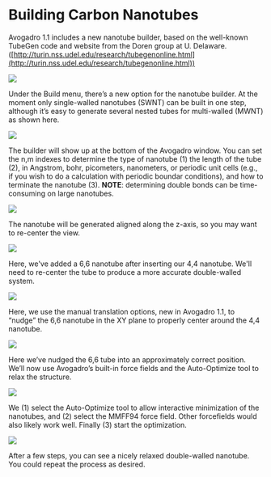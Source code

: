 ---
---
# Building Carbon Nanotubes

Avogadro 1.1 includes a new nanotube builder, based on the well-known TubeGen code and website from the Doren group at U. Delaware. ([http://turin.nss.udel.edu/research/tubegenonline.html](http://turin.nss.udel.edu/research/tubegenonline.html))

![][1]

[1]: images/5-building-carbon-nanotubes/media_1340334543445.png

Under the Build menu, there’s a new option for the nanotube builder. At the moment only single-walled nanotubes (SWNT) can be built in one step, although it’s easy to generate several nested tubes for multi-walled (MWNT) as shown here.

![][2]

[2]: images/5-building-carbon-nanotubes/media_1340334581991.png

The builder will show up at the bottom of the Avogadro window. You can set the n,m indexes to determine the type of nanotube (1)  the length of the tube (2), in Angstrom, bohr, picometers, nanometers, or periodic unit cells (e.g., if you wish to do a calculation with periodic boundar conditions), and how to terminate the nanotube (3). **NOTE**: determining double bonds can be time-consuming on large nanotubes.

![][3]

[3]: images/5-building-carbon-nanotubes/media_1340334958508.png

The nanotube will be generated aligned along the z-axis, so you may want to re-center the view.

![][4]

[4]: images/5-building-carbon-nanotubes/media_1340335027391.png

Here, we've added a 6,6 nanotube after inserting our 4,4 nanotube. We'll need to re-center the tube to produce a more accurate double-walled system.

![][5]

[5]: images/5-building-carbon-nanotubes/media_1340335238130.png

Here, we use the manual translation options, new in Avogadro 1.1, to “nudge” the 6,6 nanotube in the XY plane to properly center around the 4,4 nanotube.

![][6]

[6]: images/5-building-carbon-nanotubes/media_1340335304968.png

Here we’ve nudged the 6,6 tube into an approximately correct position. We’ll now use Avogadro’s built-in force fields and the Auto-Optimize tool to relax the structure.

![][7]

[7]: images/5-building-carbon-nanotubes/media_1340335406817.png

We (1) select the Auto-Optimize tool to allow interactive minimization of the nanotubes, and (2) select the MMFF94 force field. Other forcefields would also likely work well. Finally (3) start the optimization.

![][8]

[8]: images/5-building-carbon-nanotubes/media_1340335353244.png

After a few steps, you can see a nicely relaxed double-walled nanotube. You could repeat the process as desired.